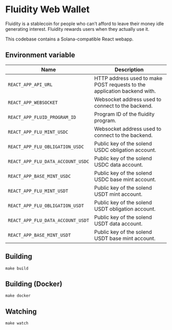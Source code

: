 # Fluidity Web Wallet

Fluidity is a stablecoin for people who can’t afford to leave their
money idle generating interest. Fluidity rewards users when they actually
use it.

This codebase contains a Solana-compatible React webapp.

## Environment variable

|                Name                 |                                Description
|-------------------------------------|-----------------------------------------------------------------------------------|
| `REACT_APP_API_URL`                 | HTTP address used to make POST requests to the application backend with.          |
| `REACT_APP_WEBSOCKET`               | Websocket address used to connect to the backend.                                 |
| `REACT_APP_FLUID_PROGRAM_ID`        | Program ID of the fluidity program.                                               |
| `REACT_APP_FLU_MINT_USDC`           | Websocket address used to connect to the backend.                                 |
| `REACT_APP_FLU_OBLIGATION_USDC`     | Public key of the solend USDC obligation account.                                 |
| `REACT_APP_FLU_DATA_ACCOUNT_USDC`   | Public key of the solend USDC data account.                                       |
| `REACT_APP_BASE_MINT_USDC`          | Public key of the solend USDC base mint account.                                  |
| `REACT_APP_FLU_MINT_USDT`           | Public key of the solend USDT mint account.                                       |
| `REACT_APP_FLU_OBLIGATION_USDT`     | Public key of the solend USDT obligation account.                                 |
| `REACT_APP_FLU_DATA_ACCOUNT_USDT`   | Public key of the solend USDT data account.                                       |
| `REACT_APP_BASE_MINT_USDT`          | Public key of the solend USDT base mint account.                                  |

## Building

	make build

## Building (Docker)

	make docker

## Watching

	make watch